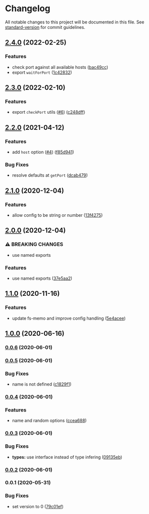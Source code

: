 # Changelog

All notable changes to this project will be documented in this file. See [standard-version](https://github.com/conventional-changelog/standard-version) for commit guidelines.

## [2.4.0](https://github.com/unjs/get-port-please/compare/v2.3.0...v2.4.0) (2022-02-25)


### Features

* check port against all available hosts ([bac49cc](https://github.com/unjs/get-port-please/commit/bac49cc4de6aea681314c794284cca684c25e0fa))
* export `waitForPort` ([1c42832](https://github.com/unjs/get-port-please/commit/1c4283292353e908fa3049e0b3f60f23338c6cff))

## [2.3.0](https://github.com/unjs/get-port-please/compare/v2.2.0...v2.3.0) (2022-02-10)


### Features

* export `checkPort` utils ([#6](https://github.com/unjs/get-port-please/issues/6)) ([c248dff](https://github.com/unjs/get-port-please/commit/c248dff81a7eb3acc20f0277d1eae00130e43d0d))

## [2.2.0](https://github.com/unjs/get-port-please/compare/v2.1.0...v2.2.0) (2021-04-12)


### Features

* add `host` option ([#4](https://github.com/unjs/get-port-please/issues/4)) ([f85d941](https://github.com/unjs/get-port-please/commit/f85d94154e3832e3cf854c2d631329c29e71df92))


### Bug Fixes

* resolve defaults at `getPort` ([dcab479](https://github.com/unjs/get-port-please/commit/dcab4795d49184c7e4df115372f43e4eec52fbe3))

## [2.1.0](https://github.com/unjs/get-port-please/compare/v2.0.0...v2.1.0) (2020-12-04)


### Features

* allow config to be string or number ([13f4275](https://github.com/unjs/get-port-please/commit/13f4275e021fe1cd69c3ac775c284d92cd6c601d))

## [2.0.0](https://github.com/unjs/get-port-please/compare/v1.1.0...v2.0.0) (2020-12-04)


### ⚠ BREAKING CHANGES

* use named exports

### Features

* use named exports ([37e5aa2](https://github.com/unjs/get-port-please/commit/37e5aa2a485165c325f674951cef324889318304))

## [1.1.0](https://github.com/unjs/get-port-please/compare/v1.0.0...v1.1.0) (2020-11-16)


### Features

* update fs-memo and improve config handling ([5e4acee](https://github.com/unjs/get-port-please/commit/5e4acee1d7aa47c100815a25a43a508eafbacd6b))

## [1.0.0](https://github.com/unjs/get-port-please/compare/v0.0.6...v1.0.0) (2020-06-16)

### [0.0.6](https://github.com/unjs/get-port-please/compare/v0.0.5...v0.0.6) (2020-06-01)

### [0.0.5](https://github.com/unjs/get-port-please/compare/v0.0.4...v0.0.5) (2020-06-01)


### Bug Fixes

* name is not defined ([c1829f1](https://github.com/unjs/get-port-please/commit/c1829f12cfaf5304661ef16d744bbc66a2610a2d))

### [0.0.4](https://github.com/unjs/get-port-please/compare/v0.0.3...v0.0.4) (2020-06-01)


### Features

* name and random options ([ccea688](https://github.com/unjs/get-port-please/commit/ccea68889f440d0760412caff696dccfeac3144f))

### [0.0.3](https://github.com/unjs/get-port-please/compare/v0.0.2...v0.0.3) (2020-06-01)


### Bug Fixes

* **types:** use interface instead of type infering ([09135eb](https://github.com/unjs/get-port-please/commit/09135ebf0b7c96533b68cabdf8a9c512415e00b8))

### [0.0.2](https://github.com/unjs/get-port-please/compare/v0.0.1...v0.0.2) (2020-06-01)

### 0.0.1 (2020-05-31)


### Bug Fixes

* set version to 0 ([79c01ef](https://github.com/unjs/get-port-please/commit/79c01ef53e9425345bc0ec2cf58287b1fc940a7c))
